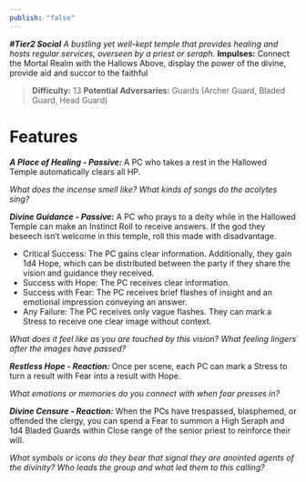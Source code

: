 ```yaml
---
publish: "false"
---
```

***#Tier2 Social***
*A bustling yet well-kept temple that provides healing and hosts regular services, overseen by a priest or seraph.*
**Impulses:** Connect the Mortal Realm with the Hallows Above, display the power of the divine, provide aid and succor to the faithful

> **Difficulty:** 13
> **Potential Adversaries:** Guards (Archer Guard, Bladed Guard, Head Guard)

# Features

***A Place of Healing - Passive:*** A PC who takes a rest in the Hallowed Temple automatically clears all HP.

  *What does the incense smell like? What kinds of songs do the acolytes sing?*

***Divine Guidance - Passive:*** A PC who prays to a deity while in the Hallowed Temple can make an Instinct Roll to receive answers. If the god they beseech isn’t welcome in this temple, roll this made with disadvantage.

  - Critical Success: The PC gains clear information. Additionally, they gain 1d4 Hope, which can be distributed between the party if they share the vision and guidance they received.
  - Success with Hope: The PC receives clear information.
  - Success with Fear: The PC receives brief flashes of insight and an emotional impression conveying an answer.
  - Any Failure: The PC receives only vague flashes. They can mark a Stress to receive one clear image without context.

  *What does it feel like as you are touched by this vision? What feeling lingers after the images have passed?*

***Restless Hope - Reaction:*** Once per scene, each PC can mark a Stress to turn a result with Fear into a result with Hope.

  *What emotions or memories do you connect with when fear presses in?*

***Divine Censure - Reaction:*** When the PCs have trespassed, blasphemed, or offended the clergy, you can spend a Fear to summon a High Seraph and 1d4 Bladed Guards within Close range of the senior priest to reinforce their will.

  *What symbols or icons do they bear that signal they are anointed agents of the divinity? Who leads the group and what led them to this calling?*
